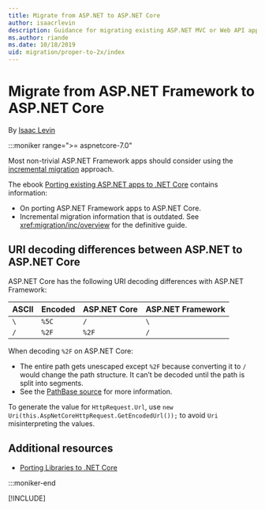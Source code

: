 ```yaml
---
title: Migrate from ASP.NET to ASP.NET Core
author: isaacrlevin
description: Guidance for migrating existing ASP.NET MVC or Web API apps to ASP.NET Core.web
ms.author: riande
ms.date: 10/18/2019
uid: migration/proper-to-2x/index
---
```

# Migrate from ASP.NET Framework to ASP.NET Core

By [Isaac Levin](https://isaaclevin.com)

 :::moniker range=">= aspnetcore-7.0"

Most non-trivial ASP.NET Framework apps should consider using the [incremental migration](xref:migration/inc/overview) approach.

The ebook [Porting existing ASP.NET apps to .NET Core](https://aka.ms/aspnet-porting-ebook) contains information:

* On porting ASP.NET Framework apps to ASP.NET Core.
* Incremental migration information that is outdated. See <xref:migration/inc/overview> for the definitive guide.

## URI decoding differences between ASP.NET to ASP.NET Core

ASP.NET Core has the following URI decoding differences with ASP.NET Framework:

| ASCII   | Encoded | ASP.NET Core | ASP.NET Framework |
| ------------- | ------------- | ------------- | ------------- |
| `\` | `%5C`  |  `/` |  `\` |
| `/` | `%2F`  |  `%2F` |  `/` |

When decoding `%2F` on ASP.NET Core:

* The entire path gets unescaped except `%2F` because converting it to `/` would change the path structure. It can’t be decoded until the path is split into segments.
* See the [PathBase source](https://source.dot.net/#Microsoft.AspNetCore.Http.Abstractions/HttpRequest.cs,8d85f458c32cb4a5) for more information.

To generate the value for `HttpRequest.Url`, use `new Uri(this.AspNetCoreHttpRequest.GetEncodedUrl());` to avoid `Uri` misinterpreting the values.

## Additional resources

- [Porting Libraries to .NET Core](/dotnet/core/porting/libraries)

:::moniker-end

[!INCLUDE[](~/migration/proper-to-2x/includes/index5.md)]
